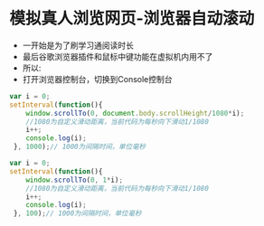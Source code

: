 # 模拟真人浏览网页-浏览器自动滚动

- 一开始是为了刷学习通阅读时长
- 最后谷歌浏览器插件和鼠标中键功能在虚拟机内用不了
- 所以:
- 打开浏览器控制台，切换到Console控制台

```js
var i = 0;
setInterval(function(){
    window.scrollTo(0, document.body.scrollHeight/1080*i);
    //1080为自定义滑动距离，当前代码为每秒向下滑动1/1080
    i++;
    console.log(i);
 }, 1000);// 1000为间隔时间，单位毫秒
```

```js
var i = 0;
setInterval(function(){
    window.scrollTo(0, 1*i);
    //1080为自定义滑动距离，当前代码为每秒向下滑动1/1080
    i++;
    console.log(i);
 }, 100);// 1000为间隔时间，单位毫秒
```
